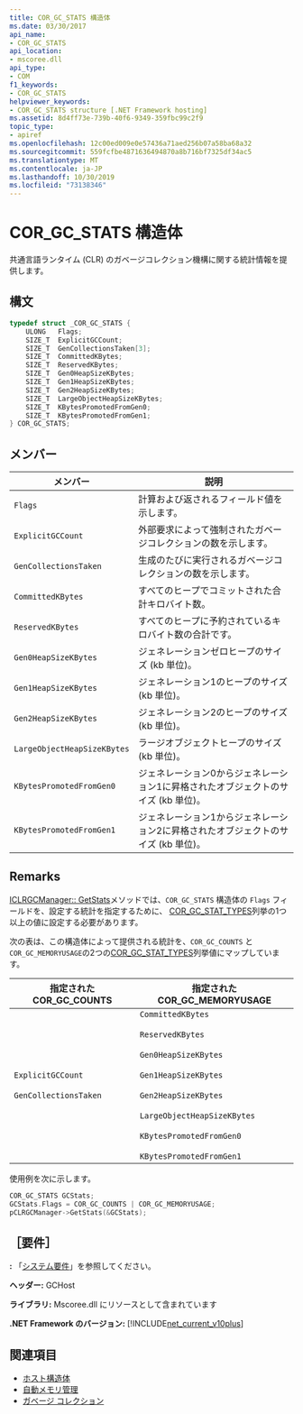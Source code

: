 ```yaml
---
title: COR_GC_STATS 構造体
ms.date: 03/30/2017
api_name:
- COR_GC_STATS
api_location:
- mscoree.dll
api_type:
- COM
f1_keywords:
- COR_GC_STATS
helpviewer_keywords:
- COR_GC_STATS structure [.NET Framework hosting]
ms.assetid: 8d4ff73e-739b-40f6-9349-359fbc99c2f9
topic_type:
- apiref
ms.openlocfilehash: 12c00ed009e0e57436a71aed256b07a58ba68a32
ms.sourcegitcommit: 559fcfbe4871636494870a8b716bf7325df34ac5
ms.translationtype: MT
ms.contentlocale: ja-JP
ms.lasthandoff: 10/30/2019
ms.locfileid: "73138346"
---
```

# <a name="cor_gc_stats-structure"></a>COR_GC_STATS 構造体
共通言語ランタイム (CLR) のガベージコレクション機構に関する統計情報を提供します。  
  
## <a name="syntax"></a>構文  
  
```cpp  
typedef struct _COR_GC_STATS {  
    ULONG   Flags;   
    SIZE_T  ExplicitGCCount;  
    SIZE_T  GenCollectionsTaken[3];  
    SIZE_T  CommittedKBytes;   
    SIZE_T  ReservedKBytes;  
    SIZE_T  Gen0HeapSizeKBytes;  
    SIZE_T  Gen1HeapSizeKBytes;  
    SIZE_T  Gen2HeapSizeKBytes;  
    SIZE_T  LargeObjectHeapSizeKBytes;  
    SIZE_T  KBytesPromotedFromGen0;  
    SIZE_T  KBytesPromotedFromGen1;  
} COR_GC_STATS;  
```  
  
## <a name="members"></a>メンバー  
  
|メンバー|説明|  
|------------|-----------------|  
|`Flags`|計算および返されるフィールド値を示します。|  
|`ExplicitGCCount`|外部要求によって強制されたガベージコレクションの数を示します。|  
|`GenCollectionsTaken`|生成のたびに実行されるガベージコレクションの数を示します。|  
|`CommittedKBytes`|すべてのヒープでコミットされた合計キロバイト数。|  
|`ReservedKBytes`|すべてのヒープに予約されているキロバイト数の合計です。|  
|`Gen0HeapSizeKBytes`|ジェネレーションゼロヒープのサイズ (kb 単位)。|  
|`Gen1HeapSizeKBytes`|ジェネレーション1のヒープのサイズ (kb 単位)。|  
|`Gen2HeapSizeKBytes`|ジェネレーション2のヒープのサイズ (kb 単位)。|  
|`LargeObjectHeapSizeKBytes`|ラージオブジェクトヒープのサイズ (kb 単位)。|  
|`KBytesPromotedFromGen0`|ジェネレーション0からジェネレーション1に昇格されたオブジェクトのサイズ (kb 単位)。|  
|`KBytesPromotedFromGen1`|ジェネレーション1からジェネレーション2に昇格されたオブジェクトのサイズ (kb 単位)。|  
  
## <a name="remarks"></a>Remarks  
 [ICLRGCManager:: GetStats](../../../../docs/framework/unmanaged-api/hosting/iclrgcmanager-getstats-method.md)メソッドでは、`COR_GC_STATS` 構造体の `Flags` フィールドを、設定する統計を指定するために、 [COR_GC_STAT_TYPES](../../../../docs/framework/unmanaged-api/hosting/cor-gc-stat-types-enumeration.md)列挙の1つ以上の値に設定する必要があります。  
  
 次の表は、この構造体によって提供される統計を、`COR_GC_COUNTS` と `COR_GC_MEMORYUSAGE`の2つの[COR_GC_STAT_TYPES](../../../../docs/framework/unmanaged-api/hosting/cor-gc-stat-types-enumeration.md)列挙値にマップしています。  
  
|指定された COR_GC_COUNTS|指定された COR_GC_MEMORYUSAGE|  
|----------------------------------|---------------------------------------|  
|`ExplicitGCCount`<br /><br /> `GenCollectionsTaken`|`CommittedKBytes`<br /><br /> `ReservedKBytes`<br /><br /> `Gen0HeapSizeKBytes`<br /><br /> `Gen1HeapSizeKBytes`<br /><br /> `Gen2HeapSizeKBytes`<br /><br /> `LargeObjectHeapSizeKBytes`<br /><br /> `KBytesPromotedFromGen0`<br /><br /> `KBytesPromotedFromGen1`|  
  
 使用例を次に示します。  
  
```cpp  
COR_GC_STATS GCStats;  
GCStats.Flags = COR_GC_COUNTS | COR_GC_MEMORYUSAGE;  
pCLRGCManager->GetStats(&GCStats);  
```  
  
## <a name="requirements"></a>［要件］  
 **:** 「[システム要件](../../../../docs/framework/get-started/system-requirements.md)」を参照してください。  
  
 **ヘッダー:** GCHost  
  
 **ライブラリ:** Mscoree.dll にリソースとして含まれています  
  
 **.NET Framework のバージョン:** [!INCLUDE[net_current_v10plus](../../../../includes/net-current-v10plus-md.md)]  
  
## <a name="see-also"></a>関連項目

- [ホスト構造体](../../../../docs/framework/unmanaged-api/hosting/hosting-structures.md)
- [自動メモリ管理](../../../standard/automatic-memory-management.md)
- [ガベージ コレクション](../../../standard/garbage-collection/index.md)
